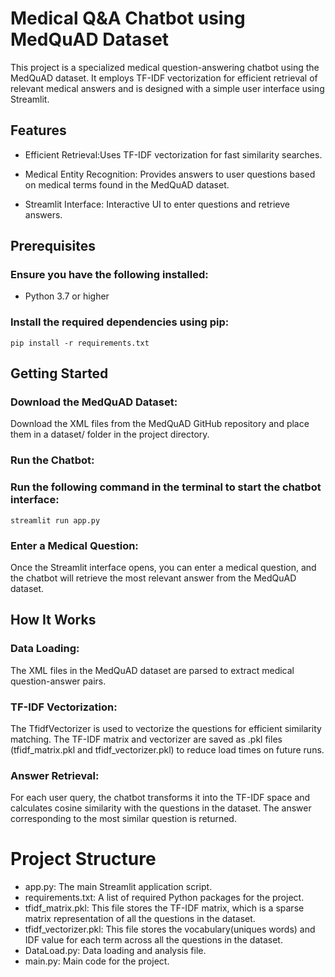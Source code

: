 # Medical Q&A Chatbot using MedQuAD Dataset

This project is a specialized medical question-answering chatbot using the MedQuAD dataset. It employs TF-IDF vectorization for efficient retrieval of relevant medical answers and is designed with a simple user interface using Streamlit.

## Features

- Efficient Retrieval:Uses TF-IDF vectorization for fast similarity searches.

- Medical Entity Recognition: Provides answers to user questions based on medical terms found in the MedQuAD dataset.

- Streamlit Interface: Interactive UI to enter questions and retrieve answers.

## Prerequisites
### Ensure you have the following installed:
- Python 3.7 or higher
<!-- start:code block -->
### Install the required dependencies using pip:
    pip install -r requirements.txt
<!-- end:code block -->

## Getting Started
### Download the MedQuAD Dataset: 
Download the XML files from the MedQuAD GitHub repository and place them in a dataset/ folder in the project directory.

### Run the Chatbot:
<!-- start:code block -->
### Run the following command in the terminal to start the chatbot interface:
    streamlit run app.py
<!-- end:code block -->

### Enter a Medical Question: 
Once the Streamlit interface opens, you can enter a medical question, and the chatbot will retrieve the most relevant answer from the MedQuAD dataset.

## How It Works

### Data Loading: 
The XML files in the MedQuAD dataset are parsed to extract medical question-answer pairs.

### TF-IDF Vectorization:
The TfidfVectorizer is used to vectorize the questions for efficient similarity matching.
The TF-IDF matrix and vectorizer are saved as .pkl files (tfidf_matrix.pkl and tfidf_vectorizer.pkl) to reduce load times on future runs.

### Answer Retrieval:
For each user query, the chatbot transforms it into the TF-IDF space and calculates cosine similarity with the questions in the dataset.
The answer corresponding to the most similar question is returned.

# Project Structure

- app.py: The main Streamlit application script.
- requirements.txt: A list of required Python packages for the project.
- tfidf_matrix.pkl: This file stores the TF-IDF matrix, which is a sparse matrix representation of all the questions in the dataset.
- tfidf_vectorizer.pkl: This file stores the vocabulary(uniques words) and IDF value for each term across all the questions in the dataset.
- DataLoad.py: Data loading and analysis file.
- main.py: Main code for the project.
